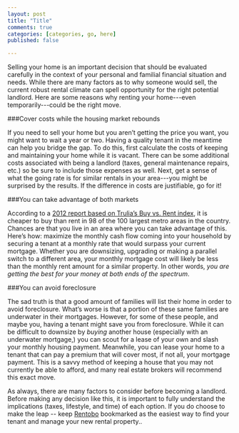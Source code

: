 ```yaml
---
layout: post
title: "Title"
comments: true
categories: [categories, go, here]
published: false

---
```


Selling your home is an important decision that should be evaluated carefully in the context of your personal and familial financial situation and needs.  While there are many factors as to why someone would sell, the current robust rental climate can spell opportunity for the right potential landlord. Here are some reasons why renting your home---even temporarily---could be the right move.

###Cover costs while the housing market rebounds

If you need to sell your home but you aren’t getting the price you want, you might want to wait a year or two. Having a quality tenant in the meantime can help you bridge the gap. To do this, first calculate the costs of keeping and maintaining your home while it is vacant. There can be some additional costs associated with being a landlord (taxes, general maintenance repairs, etc.) so be sure to include those expenses as well. Next, get a sense of what the going rate is for similar rentals in your area---you might be surprised by the results. If the difference in costs are justifiable, go for it!

###You can take advantage of both markets

According to a [2012 report based on Trulia’s Buy vs. Rent index](http://www.google.com/url?q=http%3A%2F%2Ftrends.truliablog.com%2Fvis%2Frentvsbuy-spr2012%2F&sa=D&sntz=1&usg=AFQjCNFE61mthLXadstthAbQol-WIfDv3w), it is cheaper to buy than rent in 98 of the 100 largest metro areas in the country. Chances are that you live in an area where you can take advantage of this. Here’s how: maximize the monthly cash flow coming into your household by securing a tenant at a monthly rate that would surpass your current mortgage. Whether you are downsizing, upgrading or making a parallel switch to a different area, your monthly mortgage cost will likely be less than the monthly rent amount for a similar property. In other words, *you are getting the best for your money at both ends of the spectrum*.

###You can avoid foreclosure

The sad truth is that a good amount of families will list their home in order to avoid foreclosure. What’s worse is that a portion of these same families are underwater in their mortgages. However, for some of these people, and maybe you, having a tenant might save you from foreclosure. While it can be difficult to downsize by *buying* another house (especially with an underwater mortgage,) you can scout for a lease of your own and slash your monthly housing payment. Meanwhile, you can lease your home to a tenant that can pay a premium that will cover most, if not all, your mortgage payment. This is a savvy method of keeping a house that you may not currently be able to afford, and many real estate brokers will recommend this exact move.

As always, there are many factors to consider before becoming a landlord. Before making any decision like this, it is important to fully understand the implications (taxes, lifestyle, and time) of each option. If you do choose to make the leap -- keep [Rentobo](www.rentobo.com) bookmarked as the easiest way to find your tenant and manage your new rental property..